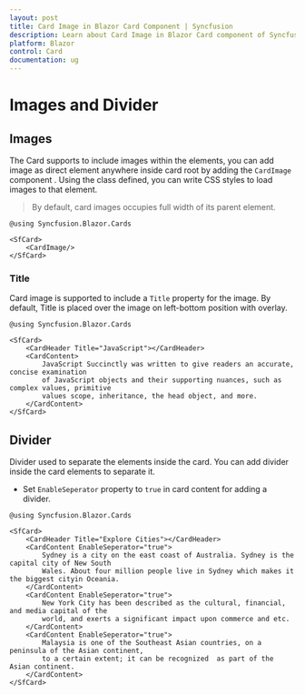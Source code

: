 ```yaml
---
layout: post
title: Card Image in Blazor Card Component | Syncfusion 
description: Learn about Card Image in Blazor Card component of Syncfusion, and more details.
platform: Blazor
control: Card
documentation: ug
---
```


<!-- markdownlint-disable MD036 -->

# Images and Divider

## Images

The Card supports to include images within the elements, you can add image as direct element anywhere inside card root by adding the `CardImage` component . Using the class defined, you can write CSS styles to load images to that element.

> By default, card images occupies full width of its parent element.

```cshtml
@using Syncfusion.Blazor.Cards

<SfCard>
    <CardImage/>
</SfCard>
```

### Title

Card image is supported to include a `Title` property for the image. By default, Title is placed over the image on left-bottom position with overlay.

```cshtml
@using Syncfusion.Blazor.Cards

<SfCard>
    <CardHeader Title="JavaScript"></CardHeader>
    <CardContent>
        JavaScript Succinctly was written to give readers an accurate, concise examination
        of JavaScript objects and their supporting nuances, such as complex values, primitive
        values scope, inheritance, the head object, and more.
    </CardContent>
</SfCard>
```

## Divider

Divider used to separate the elements inside the card. You can add divider inside the card elements to separate it.

* Set `EnableSeperator` property to `true` in card content for adding a divider.

```cshtml
@using Syncfusion.Blazor.Cards

<SfCard>
    <CardHeader Title="Explore Cities"></CardHeader>
    <CardContent EnableSeperator="true">
        Sydney is a city on the east coast of Australia. Sydney is the capital city of New South
        Wales. About four million people live in Sydney which makes it the biggest cityin Oceania.
    </CardContent>
    <CardContent EnableSeperator="true">
        New York City has been described as the cultural, financial, and media capital of the
        world, and exerts a significant impact upon commerce and etc.
    </CardContent>
    <CardContent EnableSeperator="true">
        Malaysia is one of the Southeast Asian countries, on a peninsula of the Asian continent,
        to a certain extent; it can be recognized  as part of the Asian continent.
    </CardContent>
</SfCard>

```